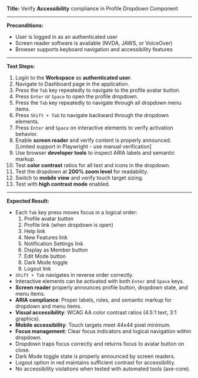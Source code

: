 **Title:** Verify **Accessibility** compliance in Profile Dropdown Component

---

**Preconditions:**
- User is logged in as an authenticated user
- Screen reader software is available (NVDA, JAWS, or VoiceOver)
- Browser supports keyboard navigation and accessibility features

---

**Test Steps:**
1. Login to the **Workspace** as **authenticated user**.
2. Navigate to Dashboard page in the application.
3. Press the `Tab` key repeatedly to navigate to the profile avatar button.
4. Press `Enter` or `Space` to open the profile dropdown.
5. Press the `Tab` key repeatedly to navigate through all dropdown menu items.
6. Press `Shift + Tab` to navigate backward through the dropdown elements.
7. Press `Enter` and `Space` on interactive elements to verify activation behavior.
8. Enable **screen reader** and verify content is properly announced. [Limited support in Playwright - use manual verification]
9. Use browser **developer tools** to inspect ARIA labels and semantic markup.
10. Test **color contrast** ratios for all text and icons in the dropdown.
11. Test the dropdown at **200% zoom level** for readability.
12. Switch to **mobile view** and verify touch target sizing.
13. Test with **high contrast mode** enabled.

---

**Expected Result:**
- Each `Tab` key press moves focus in a logical order:
    1. Profile avatar button
    2. Profile link (when dropdown is open)
    3. Help link
    4. New Features link
    5. Notification Settings link
    6. Display as Member button
    7. Edit Mode button
    8. Dark Mode toggle
    9. Logout link
- `Shift + Tab` navigates in reverse order correctly.
- Interactive elements can be activated with both `Enter` and `Space` keys.
- **Screen reader** properly announces profile button, dropdown state, and menu items.
- **ARIA compliance**: Proper labels, roles, and semantic markup for dropdown and menu items.
- **Visual accessibility**: WCAG AA color contrast ratios (4.5:1 text, 3:1 graphics).
- **Mobile accessibility**: Touch targets meet 44x44 pixel minimum.
- **Focus management**: Clear focus indicators and logical navigation within dropdown.
- Dropdown traps focus correctly and returns focus to avatar button on close.
- Dark Mode toggle state is properly announced by screen readers.
- Logout option in red maintains sufficient contrast for accessibility.
- No accessibility violations when tested with automated tools (axe-core).
